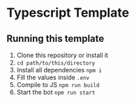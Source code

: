# Typescript Template

## Running this template
1. Clone this repository or install it
2. `cd path/to/this/directory`
3. Install all dependencies `npm i`
4. Fill the values inside `.env`
5. Compile to JS `npm run build`
6. Start the bot `npm run start`